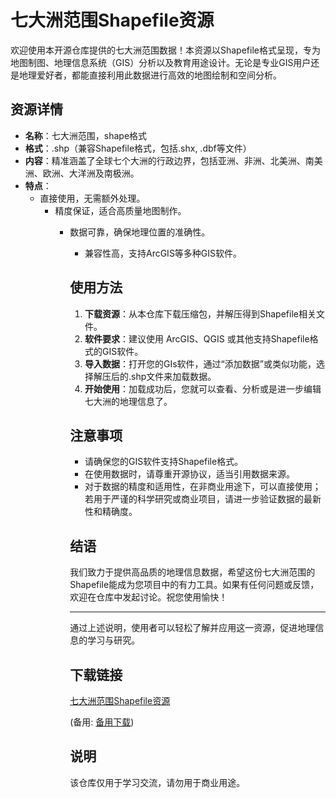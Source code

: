 # 七大洲范围Shapefile资源

欢迎使用本开源仓库提供的七大洲范围数据！本资源以Shapefile格式呈现，专为地图制图、地理信息系统（GIS）分析以及教育用途设计。无论是专业GIS用户还是地理爱好者，都能直接利用此数据进行高效的地图绘制和空间分析。

## 资源详情

- **名称**：七大洲范围，shape格式
- **格式**：.shp（兼容Shapefile格式，包括.shx, .dbf等文件）
- **内容**：精准涵盖了全球七个大洲的行政边界，包括亚洲、非洲、北美洲、南美洲、欧洲、大洋洲及南极洲。
- **特点**：
    - 直接使用，无需额外处理。
        - 精度保证，适合高质量地图制作。
            - 数据可靠，确保地理位置的准确性。
                - 兼容性高，支持ArcGIS等多种GIS软件。

                ## 使用方法

                1. **下载资源**：从本仓库下载压缩包，并解压得到Shapefile相关文件。
                2. **软件要求**：建议使用 ArcGIS、QGIS 或其他支持Shapefile格式的GIS软件。
                3. **导入数据**：打开您的GIs软件，通过“添加数据”或类似功能，选择解压后的.shp文件来加载数据。
                4. **开始使用**：加载成功后，您就可以查看、分析或是进一步编辑七大洲的地理信息了。

                ## 注意事项

                - 请确保您的GIS软件支持Shapefile格式。
                - 在使用数据时，请尊重开源协议，适当引用数据来源。
                - 对于数据的精度和适用性，在非商业用途下，可以直接使用；若用于严谨的科学研究或商业项目，请进一步验证数据的最新性和精确度。

                ## 结语

                我们致力于提供高品质的地理信息数据，希望这份七大洲范围的Shapefile能成为您项目中的有力工具。如果有任何问题或反馈，欢迎在仓库中发起讨论。祝您使用愉快！

                ---

                通过上述说明，使用者可以轻松了解并应用这一资源，促进地理信息的学习与研究。

                ## 下载链接
                [七大洲范围Shapefile资源](https://pan.quark.cn/s/044ee9307f9d) 

                (备用: [备用下载](https://pan.baidu.com/s/1x4tkUe9FAOEbyIMLa_wYVA?pwd=1234))

                ## 说明

                该仓库仅用于学习交流，请勿用于商业用途。
